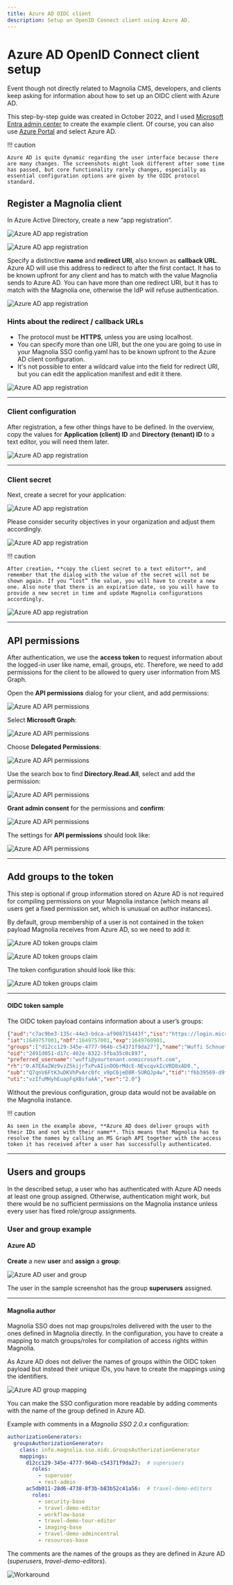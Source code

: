 ```yaml
---
title: Azure AD OIDC client
description: Setup an OpenID Connect client using Azure AD.
---
```


# Azure AD OpenID Connect client setup

Event though not directly related to Magnolia CMS, developers, and clients keep asking for information about how to set up an OIDC client with Azure AD.

This step-by-step guide was created in October 2022, and I used [Microsoft Entra admin center](https://entra.microsoft.com/) to create the example client. Of course, you can also use [Azure Portal](https://portal.azure.com/) and select Azure AD.

!!! caution

    Azure AD is quite dynamic regarding the user interface because there are many changes. The screenshots might look different after some time has passed, but core functionality rarely changes, especially as essential configuration options are given by the OIDC protocol standard.

## Register a Magnolia client

In Azure Active Directory, create a new “app registration”.

![Azure AD app registration](_img/azuread-client/01_app_registration1.png)

![Azure AD app registration](_img/azuread-client/02_app_registration2.png)

Specify a distinctive **name** and **redirect URI**, also known as **callback URL**. Azure AD will use this address to redirect to after the first contact. It has to be known upfront for any client and has to match with the value Magnolia sends to Azure AD.
You can have more than one redirect URI, but it has to match with the Magnolia one, otherwise the IdP will refuse authentication.

![Azure AD app registration](_img/azuread-client/03_app_registration3.png)

### Hints about the redirect / callback URLs

- The protocol must be **HTTPS**, unless you are using localhost.
- You can specify more than one URI, but the one you are going to use in your Magnolia SSO config.yaml has to be known upfront to the Azure AD client configuration.
- It's not possible to enter a wildcard value into the field for redirect URI, but you can edit the application manifest and edit it there.

![Azure AD app registration](_img/azuread-client/04_app_registration-manifest.png)

---

### Client configuration

After registration, a few other things have to be defined. In the overview, copy the values for **Application (client) ID** and **Directory (tenant) ID** to a text editor, you will need them later.

![Azure AD app registration](_img/azuread-client/05_app_registration-advanced.png)

---

### Client secret

Next, create a secret for your application:

![Azure AD app registration](_img/azuread-client/06_app_registration-secret.png)

Please consider security objectives in your organization and adjust them accordingly.

![Azure AD app registration](_img/azuread-client/07_app_registration-secret-new.png)

!!! caution

    After creation, **copy the client secret to a text editor**, and remember that the dialog with the value of the secret will not be shown again. If you “lost” the value, you will have to create a new one. Also note that there is an expiration date, so you will have to provide a new secret in time and update Magnolia configurations accordingly.

![Azure AD app registration](_img/azuread-client/08_app_registration-secret-value.png)

---

## API permissions

After authentication, we use the **access token** to request information about the logged-in user like name, email, groups, etc.
Therefore, we need to add permissions for the client to be allowed to query user information from MS Graph.

Open the **API permissions** dialog for your client, and add permissions:

![Azure AD API permissions](_img/azuread-client/09_api-permissions.png)

Select **Microsoft Graph**:

![Azure AD API permissions](_img/azuread-client/10_api-permissions2.png)

Choose **Delegated Permissions**:

![Azure AD API permissions](_img/azuread-client/11_api-permissions3.png)

Use the search box to find **Directory.Read.All**, select and add the permission:

![Azure AD API permissions](_img/azuread-client/12_api-permissions4.png)

**Grant admin consent** for the permissions and **confirm**:

![Azure AD API permissions](_img/azuread-client/13_api-permissions5.png)

The settings for **API permissions** should look like:

![Azure AD API permissions](_img/azuread-client/14_api-permissions6.png)

---

## Add groups to the token

This step is optional if group information stored on Azure AD is not required for compiling permissions on your Magnolia instance (which means all users get a fixed permission set, which is unusual on author instances).

By default, group membership of a user is not contained in the token payload Magnolia receives from Azure AD, so we need to add it:

![Azure AD token groups claim](_img/azuread-client/15_token-groups-add.png)

![Azure AD token groups claim](_img/azuread-client/16_token-groups-add2.png)

The token configuration should look like this:

![Azure AD token groups claim](_img/azuread-client/17_token-groups-add3.png)

---

#### OIDC token sample

The OIDC token payload contains information about a user’s groups:

```json
{"aud":"c7ac9be3-135c-44e3-bdca-af908715443f","iss":"https://login.microsoftonline.com /yourtenant/v2.0",
"iat":1649757001,"nbf":1649757001,"exp":1649760901,
"groups":["d12cc129-345e-4777-964b-c54371f9da27"],"name":"Wuffi Schnueffelheimer",
"oid":"2491d051-d17c-402e-8322-5fba35c0c897",
"preferred_username":"wuffi@yourtenant.onmicrosoft.com",
"rh":"0.ATEAaZWz9vzZ5kijrTxPvAIinOObrMdcE-NEvcqvkIcVRD8xAD0.",
"sub":"Q7qnV6FtK3uDKVhPvArc0fc_v9pC6jeD8R-5URQJp4w","tid":"f6b39569-d9fc-48e6-a3ad-3c4 fbc02229c",
"uti":"vzIfuMHyhEuapFqXBsfaAA","ver":"2.0"}
```

Without the previous configuration, group data would not be available on the Magnolia instance.

!!! caution

    As seen in the example above, **Azure AD does deliver groups with their IDs and not with their name**. This means that Magnolia has to resolve the names by calling an MS Graph API together with the access token it has received after a user has successfully authenticated.

---

## Users and groups

In the described setup, a user who has authenticated with Azure AD needs at least one group assigned. Otherwise, authentication might work, but there would be no sufficient permissions on the Magnolia instance unless every user has fixed role/group assignments.

### User and group example

#### Azure AD

**Create** a new **user** and **assign** a **group**:

![Azure AD user and group](_img/azuread-client/18_test-user-and-group.png)

The user in the sample screenshot has the group **superusers** assigned.

---

#### Magnolia author

Magnolia SSO does not map groups/roles delivered with the user to the ones defined in Magnolia directly. In the configuration, you have to create a mapping to match groups/roles for compilation of access rights within Magnolia.

As Azure AD does not deliver the names of groups within the OIDC token payload but instead their unique IDs, you have to create the mappings using the identifiers.

![Azure AD group mapping](_img/azuread-client/19_group-mapping-azure.png)

You can make the SSO configuration more readable by adding comments with the name of the group defined in Azure AD.

Example with comments in a *Magnolia SSO 2.0.x* configuration:

```yaml
authorizationGenerators:
  groupsAuthorizationGenerator:
    class: info.magnolia.sso.oidc.GroupsAuthorizationGenerator
    mappings:
      d12cc129-345e-4777-964b-c54371f9da27:  # superusers
        roles:
          - superuser
          - rest-admin
      ac5db011-28d6-4738-8f3b-b83b52c41a56:  # travel-demo-editors
        roles:
          - security-base
          - travel-demo-editor
          - workflow-base
          - travel-demo-tour-editor
          - imaging-base
          - travel-demo-admincentral
          - resources-base
```

The comments are the names of the groups as they are defined in Azure AD (*superusers*, *travel-demo-editors*).

![Workaround](_img/azuread-client/bn_pig.jpg)
